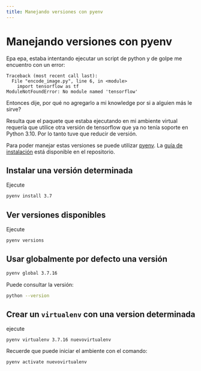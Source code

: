 ```yaml
---
title: Manejando versiones con pyenv
---
```

# Manejando versiones con pyenv
Epa epa, estaba intentando ejecutar un script de python y de golpe me encuentro con un error:
```
Traceback (most recent call last):
  File "encode_image.py", line 6, in <module>
    import tensorflow as tf
ModuleNotFoundError: No module named 'tensorflow'
```

Entonces dije, por qué no agregarlo a mi knowledge por si a alguien más le sirve?

Resulta que el paquete que estaba ejecutando en mi ambiente virtual requería que utilice otra versión de tensorflow que ya no tenía soporte en Python 3.10. Por lo tanto tuve que reducir de versión.

Para poder manejar estas versiones se puede utilizar [pyenv](https://github.com/pyenv/pyenv). La [guía de instalación](https://github.com/pyenv/pyenv#installation) está disponible en el repositorio.

## Instalar una versión determinada
Ejecute
```sh
pyenv install 3.7
```

## Ver versiones disponibles
Ejecute 
```sh
pyenv versions
```

## Usar globalmente por defecto una versión
```sh
pyenv global 3.7.16
```
Puede consultar la versión:
```sh
python --version
```

## Crear un `virtualenv` con una version determinada
ejecute
```
pyenv virtualenv 3.7.16 nuevovirtualenv
```

Recuerde que puede iniciar el ambiente con el comando:
```sh
pyenv activate nuevovirtualenv
```
